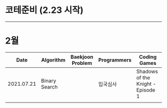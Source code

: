 # 코테준비 (2.23 시작)

<hr>

<h1>2월</h1>

| Date       | Algorithm | Baekjoon Problem | Programmers | Coding Games |
|------------|-----------|------------------|-------------|--------------|
| 2021.07.21 | Binary Search     |       | 입국심사            | Shadows of the Knight - Episode 1            |
|            |           |                  |             |              |
